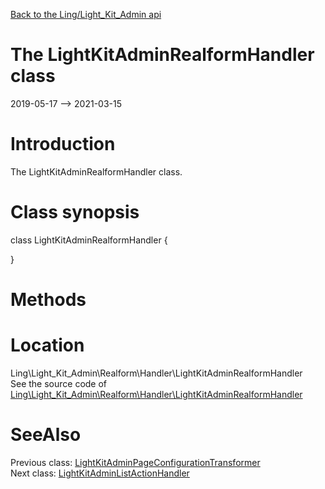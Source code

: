 [Back to the Ling/Light_Kit_Admin api](https://github.com/lingtalfi/Light_Kit_Admin/blob/master/doc/api/Ling/Light_Kit_Admin.md)



The LightKitAdminRealformHandler class
================
2019-05-17 --> 2021-03-15






Introduction
============

The LightKitAdminRealformHandler class.



Class synopsis
==============


class <span class="pl-k">LightKitAdminRealformHandler</span>  {

}






Methods
==============






Location
=============
Ling\Light_Kit_Admin\Realform\Handler\LightKitAdminRealformHandler<br>
See the source code of [Ling\Light_Kit_Admin\Realform\Handler\LightKitAdminRealformHandler](https://github.com/lingtalfi/Light_Kit_Admin/blob/master/Realform/Handler/LightKitAdminRealformHandler.php)



SeeAlso
==============
Previous class: [LightKitAdminPageConfigurationTransformer](https://github.com/lingtalfi/Light_Kit_Admin/blob/master/doc/api/Ling/Light_Kit_Admin/PageConfigurationTransformer/LightKitAdminPageConfigurationTransformer.md)<br>Next class: [LightKitAdminListActionHandler](https://github.com/lingtalfi/Light_Kit_Admin/blob/master/doc/api/Ling/Light_Kit_Admin/Realist/ListActionHandler/LightKitAdminListActionHandler.md)<br>
